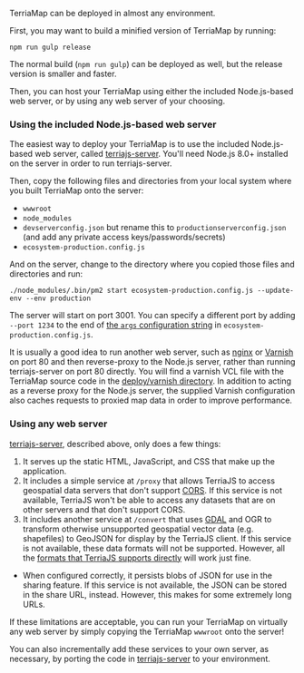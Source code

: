 TerriaMap can be deployed in almost any environment.

First, you may want to build a minified version of TerriaMap by running:

```
npm run gulp release
```

The normal build (`npm run gulp`) can be deployed as well, but the release version is smaller and faster.

Then, you can host your TerriaMap using either the included Node.js-based web server, or by using any web server of your choosing.

### Using the included Node.js-based web server

The easiest way to deploy your TerriaMap is to use the included Node.js-based web server, called [terriajs-server](https://github.com/TerriaJS/terriajs-server).  You'll need Node.js 8.0+ installed on the server in order to run terriajs-server.  

Then, copy the following files and directories from your local system where you built TerriaMap onto the server:

* `wwwroot`
* `node_modules`
* `devserverconfig.json` but rename this to `productionserverconfig.json` (and add any private access keys/passwords/secrets)
* `ecosystem-production.config.js`

And on the server, change to the directory where you copied those files and directories and run:

```
./node_modules/.bin/pm2 start ecosystem-production.config.js --update-env --env production
```

The server will start on port 3001. You can specify a different port by adding ` --port 1234` to the end of [the `args` configuration string](https://github.com/TerriaJS/TerriaMap/blob/6d3cc39d65f17f66fcadb41bfd732a33a00116f3/ecosystem-production.config.js#L16) in `ecosystem-production.config.js`.

It is usually a good idea to run another web server, such as [nginx](https://nginx.org/en/) or [Varnish](https://varnish-cache.org/) on port 80 and then reverse-proxy to the Node.js server, rather than running terriajs-server on port 80 directly.   You will find a varnish VCL file with the TerriaMap source code in the [deploy/varnish directory](https://github.com/TerriaJS/TerriaMap/tree/master/deploy/varnish).  In addition to acting as a reverse proxy for the Node.js server, the supplied Varnish configuration also caches requests to proxied map data in order to improve performance.

### Using any web server

[terriajs-server](https://github.com/TerriaJS/terriajs-server), described above, only does a few things:

1. It serves up the static HTML, JavaScript, and CSS that make up the application.
2. It includes a simple service at `/proxy` that allows TerriaJS to access geospatial data servers that don't support [CORS](../connecting-to-data/cross-origin-resource-sharing.md).  If this service is not available, TerriaJS won't be able to access any datasets that are on other servers and that don't support CORS.
3. It includes another service at `/convert` that uses [GDAL](http://www.gdal.org/) and OGR to transform otherwise unsupported geospatial vector data (e.g. shapefiles) to GeoJSON for display by the TerriaJS client.  If this service is not available, these data formats will not be supported.  However, all the [formats that TerriaJS supports directly](../connecting-to-data/catalog-items.md) will work just fine.
* When configured correctly, it persists blobs of JSON for use in the sharing feature.  If this service is not available, the JSON can be stored in the share URL, instead.  However, this makes for some extremely long URLs.

If these limitations are acceptable, you can run your TerriaMap on virtually any web server by simply copying the TerriaMap `wwwroot` onto the server!

You can also incrementally add these services to your own server, as necessary, by porting the code in [terriajs-server](https://github.com/TerriaJS/terriajs-server) to your environment.
